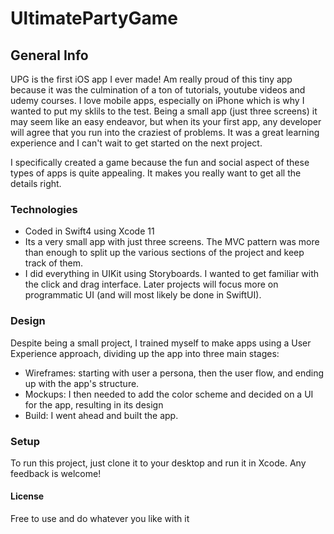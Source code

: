 
# UltimatePartyGame

## General Info
UPG is the first iOS app I ever made! Am really proud of this tiny app because it was the culmination of a ton of tutorials, youtube videos and udemy courses. I love mobile apps, especially on iPhone which is why I wanted to put my sklils to the test. Being a small app (just three screens) it may seem like an easy endeavor, but when its your first app, any developer will agree that you run into the craziest of problems. It was a great learning experience and I can't wait to get started on the next project.

I specifically created a game because the fun and social aspect of these types of apps is quite appealing. It makes you really want to get all the details right. 

### Technologies

  - Coded in Swift4 using Xcode 11
  - Its a very small app with just three screens. The MVC pattern was more than enough to split up the various sections of the project and keep track of them.
  - I did everything in UIKit using Storyboards. I wanted to get familiar with the click and drag interface. Later projects will focus more on programmatic UI (and will most likely be done in SwiftUI).

### Design 

Despite being a small project, I trained myself to make apps using a User Experience approach, dividing up the app into three main stages: 
* Wireframes: starting with user a persona, then the user flow, and ending up with the app's structure.
* Mockups: I then needed to add the color scheme and decided on a UI for the app, resulting in its design
* Build: I went ahead and built the app.

### Setup
To run this project, just clone it to your desktop and run it in Xcode. Any feedback is welcome! 

#### License 
Free to use and do whatever you like with it
